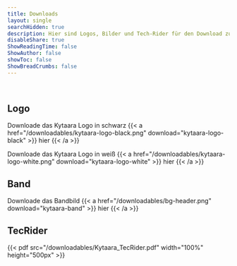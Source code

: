 ```yaml
---
title: Downloads
layout: single
searchHidden: true
description: Hier sind Logos, Bilder und Tech-Rider für den Download zu finden.
disableShare: true
ShowReadingTime: false
ShowAuthor: false
showToc: false
ShowBreadCrumbs: false
---
```


&nbsp;
## Logo

Downloade das Kytaara Logo in schwarz
{{< a href="/downloadables/kytaara-logo-black.png" download="kytaara-logo-black" >}}
hier
{{< /a >}}  
 
Downloade das Kytaara Logo in weiß
{{< a href="/downloadables/kytaara-logo-white.png" download="kytaara-logo-white" >}}
hier
{{< /a >}}  


## Band

Downloade das Bandbild 
{{< a href="/downloadables/bg-header.png" download="kytaara-band" >}}
hier
{{< /a >}}  


## TecRider

{{< pdf src="/downloadables/Kytaara_TecRider.pdf" width="100%" height="500px" >}}

